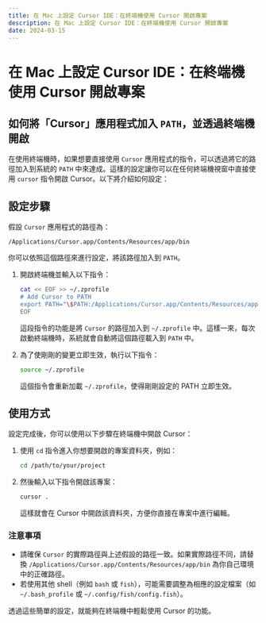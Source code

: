 ```yaml
---
title: 在 Mac 上設定 Cursor IDE：在終端機使用 Cursor 開啟專案
description: 在 Mac 上設定 Cursor IDE：在終端機使用 Cursor 開啟專案
date: 2024-03-15
---
```


# 在 Mac 上設定 Cursor IDE：在終端機使用 Cursor 開啟專案

## 如何將「Cursor」應用程式加入 `PATH`，並透過終端機開啟

在使用終端機時，如果想要直接使用 `Cursor` 應用程式的指令，可以透過將它的路徑加入到系統的 `PATH` 中來達成。這樣的設定讓你可以在任何終端機視窗中直接使用 `cursor` 指令開啟 Cursor。以下將介紹如何設定：

## 設定步驟


假設 `Cursor` 應用程式的路徑為：
```
/Applications/Cursor.app/Contents/Resources/app/bin
```

你可以依照這個路徑來進行設定，將該路徑加入到 `PATH`。


1. 開啟終端機並輸入以下指令：

   ```bash
   cat << EOF >> ~/.zprofile
   # Add Cursor to PATH
   export PATH="\$PATH:/Applications/Cursor.app/Contents/Resources/app/bin"
   EOF
   ```

   這段指令的功能是將 `Cursor` 的路徑加入到 `~/.zprofile` 中。這樣一來，每次啟動終端機時，系統就會自動將這個路徑載入到 `PATH` 中。

2. 為了使剛剛的變更立即生效，執行以下指令：

   ```bash
   source ~/.zprofile
   ```

   這個指令會重新加載 `~/.zprofile`，使得剛剛設定的 PATH 立即生效。

## 使用方式

設定完成後，你可以使用以下步驟在終端機中開啟 Cursor：

1. 使用 `cd` 指令進入你想要開啟的專案資料夾，例如：

   ```bash
   cd /path/to/your/project
   ```

2. 然後輸入以下指令開啟該專案：

   ```bash
   cursor .
   ```

   這樣就會在 Cursor 中開啟該資料夾，方便你直接在專案中進行編輯。

### 注意事項

- 請確保 `Cursor` 的實際路徑與上述假設的路徑一致。如果實際路徑不同，請替換 `/Applications/Cursor.app/Contents/Resources/app/bin` 為你自己環境中的正確路徑。
- 若使用其他 shell（例如 `bash` 或 `fish`），可能需要調整為相應的設定檔案（如 `~/.bash_profile` 或 `~/.config/fish/config.fish`）。

透過這些簡單的設定，就能夠在終端機中輕鬆使用 Cursor 的功能。
